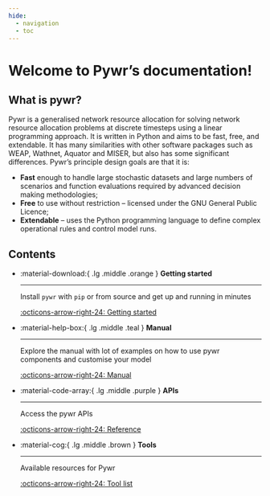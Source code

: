 ```yaml
---
hide:
  - navigation
  - toc
---
```


# Welcome to Pywr’s documentation!

## What is pywr?
Pywr is a generalised network resource allocation for solving network resource allocation problems at discrete 
timesteps using a linear programming approach. It is written in Python and aims to be fast, free, and extendable. 
It has many similarities with other software packages such as WEAP, Wathnet, Aquator and MISER, but also has some
significant differences. Pywr’s principle design goals are that it is:

- **Fast** enough to handle large stochastic datasets and large numbers of scenarios and function evaluations required by advanced decision making methodologies;
- **Free** to use without restriction – licensed under the GNU General Public Licence;
- **Extendable** – uses the Python programming language to define complex operational rules and control model runs.

## Contents

<div class="grid cards" markdown>

-   :material-download:{ .lg .middle .orange } <span class="orange">__Getting started__</span>

    ---

    Install `pywr` with `pip` or from source and get up
    and running in minutes

    [:octicons-arrow-right-24: Getting started](./get_started/intro.md)

-   :material-help-box:{ .lg .middle .teal } <span class="teal">__Manual__</span>

    ---

    Explore the manual with lot of examples on how to use
    pywr components and customise your model

    [:octicons-arrow-right-24: Manual](manual/key_concepts/problem.md)

-   :material-code-array:{ .lg .middle .purple } <span class="purple">__APIs__</span>

    ---

    Access the pywr APIs

    [:octicons-arrow-right-24: Reference](./api/core/model.md)

-   :material-cog:{ .lg .middle .brown } <span class="brown">__Tools__</span>

    ---

    Available resources for Pywr

    [:octicons-arrow-right-24: Tool list](./tools.md)

</div>